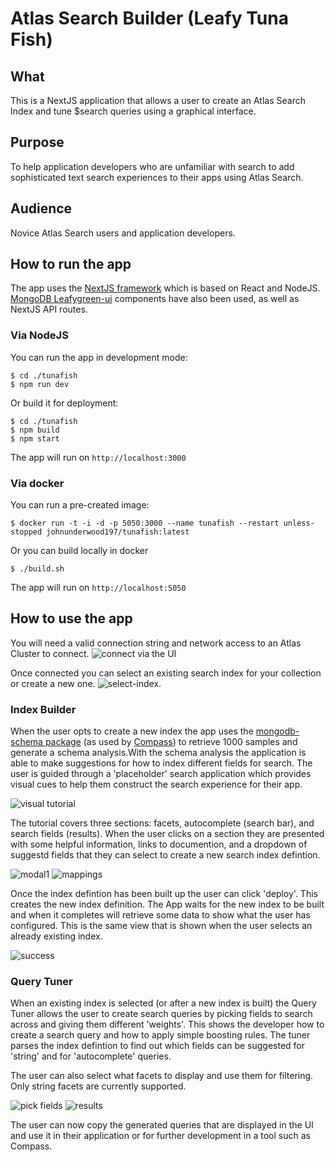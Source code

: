 # Atlas Search Builder (Leafy Tuna Fish)
## What
This is a NextJS application that allows a user to create an Atlas Search Index and tune $search queries using a graphical interface.
## Purpose
To help application developers who are unfamiliar with search to add sophisticated text search experiences to their apps using Atlas Search.
## Audience
Novice Atlas Search users and application developers.

## How to run the app
The app uses the [NextJS framework](https://nextjs.org/) which is based on React and NodeJS. [MongoDB Leafygreen-ui](https://www.mongodb.design/) components have also been used, as well as NextJS API routes.

### Via NodeJS

You can run the app in development mode:
```
$ cd ./tunafish
$ npm run dev
```
Or build it for deployment:
```
$ cd ./tunafish
$ npm build
$ npm start
```
The app will run on `http://localhost:3000`

### Via docker

You can run a pre-created image:
```
$ docker run -t -i -d -p 5050:3000 --name tunafish --restart unless-stopped johnunderwood197/tunafish:latest
```

Or you can build locally in docker
```
$ ./build.sh
```
The app will run on `http://localhost:5050`

## How to use the app
You will need a valid connection string and network access to an Atlas Cluster to connect.
![connect via the UI](https://github.com/JohnGUnderwood/atlas-search-tuner/tree/main/screenshots/connect.png)

Once connected you can select an existing search index for your collection or create a new one. ![select-index](https://github.com/JohnGUnderwood/atlas-search-tuner/tree/main/screenshots/select-index2.png).

### Index Builder
When the user opts to create a new index the app uses the [mongodb-schema package](https://www.npmjs.com/package/mongodb-schema) (as used by [Compass](https://www.mongodb.com/products/tools/compass)) to retrieve 1000 samples and generate a schema analysis.With the schema analysis the application is able to make suggestions for how to index different fields for search. The user is guided through a 'placeholder' search application which provides visual cues to help them construct the search experience for their app.

![visual tutorial](https://github.com/JohnGUnderwood/atlas-search-tuner/tree/main/screenshots/tutorial.png)

The tutorial covers three sections: facets, autocomplete (search bar), and search fields (results). When the user clicks on a section they are presented with some helpful information, links to documention, and a dropdown of suggestd fields that they can select to create a new search index defintion.

![modal1](https://github.com/JohnGUnderwood/atlas-search-tuner/tree/main/screenshots/modal1.png) ![mappings](https://github.com/JohnGUnderwood/atlas-search-tuner/tree/main/screenshots/mappings.png)

Once the index defintion has been built up the user can click 'deploy'. This creates the new index definition. The App waits for the new index to be built and when it completes will retrieve some data to show what the user has configured. This is the same view that is shown when the user selects an already existing index.

![success](https://github.com/JohnGUnderwood/atlas-search-tuner/tree/main/screenshots/index_success.png)

### Query Tuner
When an existing index is selected (or after a new index is built) the Query Tuner allows the user to create search queries by picking fields to search across and giving them different 'weights'. This shows the developer how to create a search query and how to apply simple boosting rules. The tuner parses the index defintion to find out which fields can be suggested for 'string' and for 'autocomplete' queries.

The user can also select what facets to display and use them for filtering. Only string facets are currently supported.

![pick fields](https://github.com/JohnGUnderwood/atlas-search-tuner/tree/main/screenshots/tuner1.png) ![results](screenshot/tuner2.png)

The user can now copy the generated queries that are displayed in the UI and use it in their application or for further development in a tool such as Compass.
